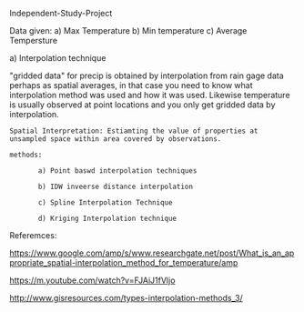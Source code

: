 Independent-Study-Project

Data given:
a) Max Temperature
b) Min temperature
c) Average Tempersture

a) Interpolation technique

"gridded data" for precip is obtained by interpolation from rain gage data perhaps as spatial averages, in that case you need to know what interpolation method was used and how it was used. Likewise temperature is usually observed at point locations and you only get gridded data by interpolation.

    Spatial Interpretation: Estiamting the value of properties at unsampled space within area covered by observations.
    
    methods:
    
           a) Point baswd interpolation techniques
           
           b) IDW inveerse distance interpolation
           
           c) Spline Interpolation Technique
           
           d) Kriging Interpolation technique
   
Referemces:

https://www.google.com/amp/s/www.researchgate.net/post/What_is_an_appropriate_spatial-interpolation_method_for_temperature/amp

https://m.youtube.com/watch?v=FJAiJ1fVljo

http://www.gisresources.com/types-interpolation-methods_3/
